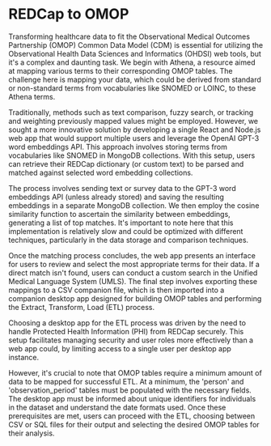 # REDCap to OMOP
Transforming healthcare data to fit the Observational Medical Outcomes Partnership (OMOP) Common Data Model (CDM) is essential for utilizing the Observational Health Data Sciences and Informatics (OHDSI) web tools, but it's a complex and daunting task. We begin with Athena, a resource aimed at mapping various terms to their corresponding OMOP tables. The challenge here is mapping your data, which could be derived from standard or non-standard terms from vocabularies like SNOMED or LOINC, to these Athena terms.

Traditionally, methods such as text comparison, fuzzy search, or tracking and weighting previously mapped values might be employed. However, we sought a more innovative solution by developing a single React and Node.js web app that would support multiple users and leverage the OpenAI GPT-3 word embeddings API. This approach involves storing terms from vocabularies like SNOMED in MongoDB collections. With this setup, users can retrieve their REDCap dictionary (or custom text) to be parsed and matched against selected word embedding collections.

The process involves sending text or survey data to the GPT-3 word embeddings API (unless already stored) and saving the resulting embeddings in a separate MongoDB collection. We then employ the cosine similarity function to ascertain the similarity between embeddings, generating a list of top matches. It's important to note here that this implementation is relatively slow and could be optimized with different techniques, particularly in the data storage and comparison techniques.

Once the matching process concludes, the web app presents an interface for users to review and select the most appropriate terms for their data. If a direct match isn't found, users can conduct a custom search in the Unified Medical Language System (UMLS). The final step involves exporting these mappings to a CSV companion file, which is then imported into a companion desktop app designed for building OMOP tables and performing the Extract, Transform, Load (ETL) process.

Choosing a desktop app for the ETL process was driven by the need to handle Protected Health Information (PHI) from REDCap securely. This setup facilitates managing security and user roles more effectively than a web app could, by limiting access to a single user per desktop app instance.

However, it's crucial to note that OMOP tables require a minimum amount of data to be mapped for successful ETL. At a minimum, the 'person' and 'observation_period' tables must be populated with the necessary fields. The desktop app must be informed about unique identifiers for individuals in the dataset and understand the date formats used. Once these prerequisites are met, users can proceed with the ETL, choosing between CSV or SQL files for their output and selecting the desired OMOP tables for their analysis.
